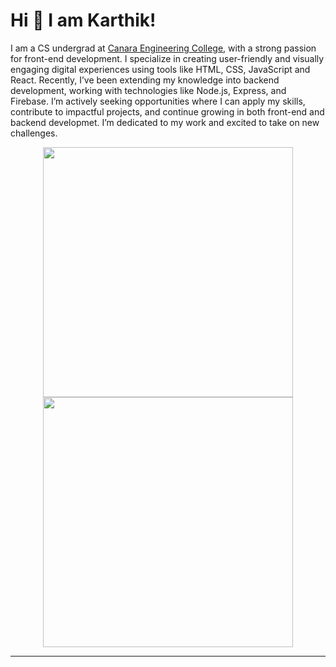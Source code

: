 # Hi 👋 I am Karthik!
I am a CS undergrad at [Canara Engineering College](https://cec.canaraengineeringcollege.in/), with a strong passion for front-end development. I specialize in creating user-friendly and visually engaging digital experiences using tools like HTML, CSS, JavaScript and React. Recently, I’ve been extending my knowledge into backend development, working with technologies like Node.js, Express, and Firebase.
I’m actively seeking opportunities where I can apply my skills, contribute to impactful projects, and continue growing in both front-end and backend developmet. I’m dedicated to my work and excited to take on new challenges.
<p align="center">
  <img src="https://github-readme-stats.vercel.app/api?username=Karthikk29&show_icons=true&theme=bear" width="400">
  <img src="https://github-readme-streak-stats.herokuapp.com?user=Karthikk29&theme=dark&hide_border=true" width="400">
</p>

---
